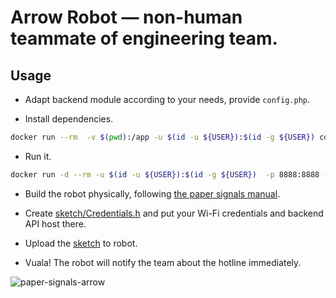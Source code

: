 # Arrow Robot — non-human teammate of engineering team.

## Usage
* Adapt backend module according to your needs, provide `config.php`.

* Install dependencies.
```bash
docker run --rm  -v $(pwd):/app -u $(id -u ${USER}):$(id -g ${USER}) composer composer install --ignore-platform-reqs
```

* Run it.
```bash
docker run -d --rm -u $(id -u ${USER}):$(id -g ${USER})  -p 8888:8888 -v $(pwd):/app -w /app chialab/php:7.4 php -S 0.0.0.0:8888
```

* Build the robot physically, following [the paper signals manual](https://papersignals.withgoogle.com/).

* Create [sketch/Credentials.h](/sketch/Credentials.h) and put your Wi-Fi credentials and backend API host there.

* Upload the [sketch](/sketch) to robot.

* Vuala! The robot will notify the team about the hotline immediately.

![paper-signals-arrow](/arrow-video.gif)
